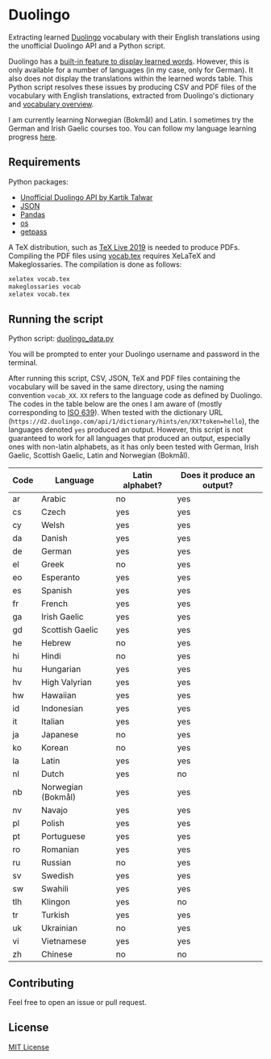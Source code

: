# Duolingo

Extracting learned [Duolingo](https://www.duolingo.com/) vocabulary with their English translations using the unofficial Duolingo API and a Python script.

Duolingo has a [built-in feature to display learned words](https://www.duolingo.com/words). However, this is only available for a number of languages (in my case, only for German). It also does not display the translations within the learned words table. This Python script resolves these issues by producing CSV and PDF files of the vocabulary with English translations, extracted from Duolingo's dictionary and [vocabulary overview](https://www.duolingo.com/vocabulary/overview).

I am currently learning Norwegian (Bokmål) and Latin. I sometimes try the German and Irish Gaelic courses too. You can follow my language learning progress [here](https://www.duolingo.com/nmstreethran).

## Requirements

Python packages:
- [Unofficial Duolingo API by Kartik Talwar](https://github.com/KartikTalwar/Duolingo) 
- [JSON](https://docs.python.org/3/library/json.html)
- [Pandas](https://pandas.pydata.org/)
- [os](https://docs.python.org/3/library/os.html)
- [getpass](https://docs.python.org/3/library/getpass.html)

A TeX distribution, such as [TeX Live 2019](http://tug.org/texlive/) is needed to produce PDFs. Compiling the PDF files using [vocab.tex](vocab.tex) requires XeLaTeX and Makeglossaries. The compilation is done as follows:

```sh
xelatex vocab.tex
makeglossaries vocab
xelatex vocab.tex
```

## Running the script

Python script: [duolingo_data.py](duolingo_data.py)

You will be prompted to enter your Duolingo username and password in the terminal.

After running this script, CSV, JSON, TeX and PDF files containing the vocabulary will be saved in the same directory, using the naming convention `vocab_XX`. `XX` refers to the language code as defined by Duolingo. The codes in the table below are the ones I am aware of (mostly corresponding to [ISO 639](https://en.wikipedia.org/wiki/List_of_ISO_639-1_codes)). When tested with the dictionary URL (`https://d2.duolingo.com/api/1/dictionary/hints/en/XX?token=hello`), the languages denoted `yes` produced an output. However, this script is not guaranteed to work for all languages that produced an output, especially ones with non-latin alphabets, as it has only been tested with German, Irish Gaelic, Scottish Gaelic, Latin and Norwegian (Bokmål).

**Code** | **Language** | **Latin alphabet?** | **Does it produce an output?**
--- | --- | --- | ---
ar | Arabic | no | yes
cs | Czech | yes | yes
cy | Welsh | yes | yes
da | Danish | yes | yes
de | German | yes | yes
el | Greek | no | yes
eo | Esperanto | yes | yes
es | Spanish | yes | yes
fr | French | yes | yes
ga | Irish Gaelic | yes | yes
gd | Scottish Gaelic | yes | yes
he | Hebrew | no | yes
hi | Hindi | no | yes
hu | Hungarian | yes | yes
hv | High Valyrian | yes | yes
hw | Hawaiian | yes | yes
id | Indonesian | yes | yes
it | Italian | yes | yes
ja | Japanese | no | yes
ko | Korean | no | yes
la | Latin | yes | yes
nl | Dutch | yes | no
nb | Norwegian (Bokmål) | yes | yes
nv | Navajo | yes | yes
pl | Polish | yes | yes
pt | Portuguese | yes | yes
ro | Romanian | yes | yes
ru | Russian | no | yes
sv | Swedish | yes | yes
sw | Swahili | yes | yes
tlh | Klingon | yes | no
tr | Turkish | yes | yes
uk | Ukrainian | no | yes
vi | Vietnamese | yes | yes
zh | Chinese | no | no

## Contributing

Feel free to open an issue or pull request.

## License

[MIT License](LICENSE)

